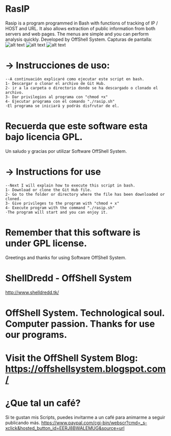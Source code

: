 # RasIP 
Rasip is a program programmed in Bash with functions of tracking of IP / HOST and URL. It also allows extraction of public information from both servers and web pages. The menus are simple and you can perform analysis quickly. Developed by OffShell System.
Capturas de pantalla:
![alt text](https://raw.githubusercontent.com/OffShellSystem/RasIP/master/rasip1.png)
![alt text](https://raw.githubusercontent.com/OffShellSystem/RasIP/master/rasip2.png)
![alt text](https://raw.githubusercontent.com/OffShellSystem/RasIP/master/rasip3.png)
# -> Instrucciones de uso:
    --A continuación explicaré como ejecutar este script en bash.
    1- Descargar o clonar el archivo de Git Hub.
    2- ir a la carpeta o directorio donde se ha descargado o clonado el archivo.
    3- Dar privilegios al programa con "chmod +x"
    4- Ejecutar programa con el comando "./rasip.sh"
    ·El programa se iniciará y podrás disfrutar de el.
# Recuerda que este software esta bajo licencia GPL.
Un saludo y gracias por utilizar Software OffShell System.

# -> Instructions for use
    --Next I will explain how to execute this script in bash.
    1- Download or clone the Git Hub file.
    2- Go to the folder or directory where the file has been downloaded or cloned.
    3- Give privileges to the program with "chmod + x"
    4- Execute program with the command "./rasip.sh"
    ·The program will start and you can enjoy it.
# Remember that this software is under GPL license.
Greetings and thanks for using Software OffShell System.

# ShellDredd - OffShell System
http://www.shelldredd.tk/
# OffShell System. Technological soul. Computer passion. Thanks for use our programs.
# Visit the OffShell System Blog: https://offshellsystem.blogspot.com/
# ¿Que tal un café?
Si te gustan mis Scripts, puedes invitarme a un café para animarme a seguir publicando más.
https://www.paypal.com/cgi-bin/webscr?cmd=_s-xclick&hosted_button_id=EERJ8BWALEMUG&source=url

